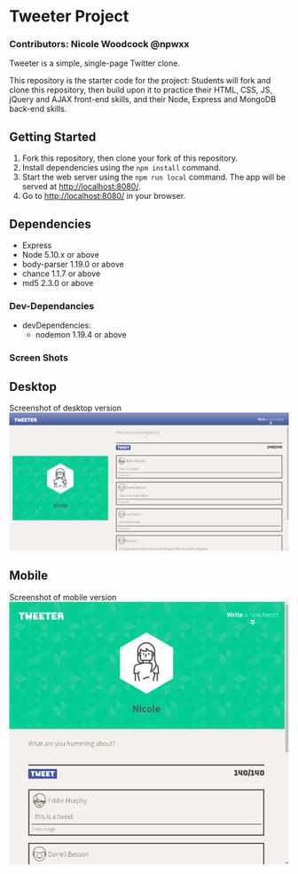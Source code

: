 # Tweeter Project
### Contributors: Nicole Woodcock @npwxx
Tweeter is a simple, single-page Twitter clone.

This repository is the starter code for the project: Students will fork and clone this repository, then build upon it to practice their HTML, CSS, JS, jQuery and AJAX front-end skills, and their Node, Express and MongoDB back-end skills.

## Getting Started

1. Fork this repository, then clone your fork of this repository.
2. Install dependencies using the `npm install` command.
3. Start the web server using the `npm run local` command. The app will be served at <http://localhost:8080/>.
4. Go to <http://localhost:8080/> in your browser.

## Dependencies

- Express
- Node 5.10.x or above
- body-parser 1.19.0 or above
- chance  1.1.7 or above
- md5 2.3.0 or above

### Dev-Dependancies
- devDependencies:
  - nodemon 1.19.4 or above

### Screen Shots
## Desktop
Screenshot of desktop version
!["Screenshot of desktop version"](docs/desktop-top.png)
## Mobile
Screenshot of mobile version
!["Screenshot of desktop version"](docs/Mobile-top.png)